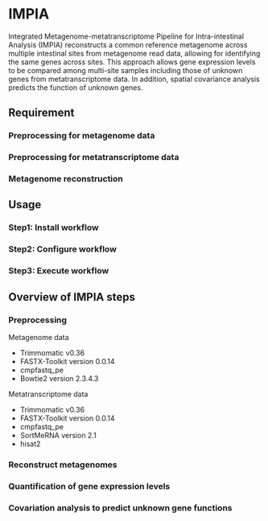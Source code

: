 # IMPIA
Integrated Metagenome-metatranscriptome Pipeline for Intra-intestinal Analysis (IMPIA) reconstructs a common reference metagenome across multiple intestinal sites from metagenome read data, allowing for identifying the same genes across sites. 
This approach allows gene expression levels to be compared among multi-site samples including those of unknown genes from metatranscriptome data. 
In addition, spatial covariance analysis predicts the function of unknown genes.


## Requirement
### Preprocessing for metagenome data

### Preprocessing for metatranscriptome data

### Metagenome reconstruction

### 

## Usage
### Step1: Install workflow

### Step2: Configure workflow

### Step3: Execute workflow


## Overview of IMPIA steps

### Preprocessing

Metagenome data
- Trimmomatic v0.36
- FASTX-Toolkit version 0.0.14 
- cmpfastq_pe
- Bowtie2 version 2.3.4.3

Metatranscriptome data
- Trimmomatic v0.36
- FASTX-Toolkit version 0.0.14 
- cmpfastq_pe
- SortMeRNA version 2.1
- hisat2

### Reconstruct metagenomes


### Quantification of gene expression levels


### Covariation analysis to predict unknown gene functions

